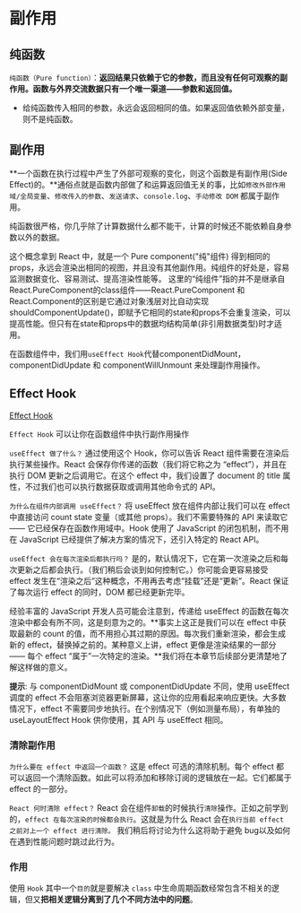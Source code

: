 <!--
 * @Author: tangdaoyong
 * @Date: 2021-06-17 21:52:29
 * @LastEditors: tangdaoyong
 * @LastEditTime: 2021-06-17 22:08:07
 * @Description: 副作用
-->
# 副作用

## 纯函数

`纯函数（Pure function）`：**返回结果只依赖于它的参数，而且没有任何可观察的副作用。函数与外界交流数据只有一个唯一渠道——参数和返回值。**

* 给纯函数传入相同的参数，永远会返回相同的值。如果返回值依赖外部变量，则不是纯函数。

## 副作用

**一个函数在执行过程中产生了外部可观察的变化，则这个函数是有副作用(Side Effect)的。**通俗点就是函数内部做了和运算返回值无关的事，比如`修改外部作用域/全局变量`、`修改传入的参数`、`发送请求`、`console.log`、`手动修改 DOM` 都属于副作用。

纯函数很严格，你几乎除了计算数据什么都不能干，计算的时候还不能依赖自身参数以外的数据。

这个概念拿到 React 中，就是一个 Pure component("纯"组件) 得到相同的 props，永远会渲染出相同的视图，并且没有其他副作用。纯组件的好处是，容易监测数据变化、容易测试、提高渲染性能等。
这里的“纯组件”指的并不是继承自React.PureComponent的class组件——React.PureComponent 和 React.Component的区别是它通过对象浅层对比自动实现shouldComponentUpdate()，即赋予它相同的state和props不会重复渲染，可以提高性能。但只有在state和props中的数据均结构简单(非引用数据类型)时才适用。

在函数组件中，我们用`useEffect Hook`代替componentDidMount，componentDidUpdate 和 componentWillUnmount 来处理副作用操作。

## Effect Hook

[Effect Hook](https://zh-hans.reactjs.org/docs/hooks-effect.html)

`Effect Hook` 可以让你在函数组件中执行副作用操作

`useEffect 做了什么？` 通过使用这个 Hook，你可以告诉 React 组件需要在渲染后执行某些操作。React 会保存你传递的函数（我们将它称之为 “effect”），并且在执行 DOM 更新之后调用它。在这个 effect 中，我们设置了 document 的 title 属性，不过我们也可以执行数据获取或调用其他命令式的 API。

`为什么在组件内部调用 useEffect？` 将 useEffect 放在组件内部让我们可以在 effect 中直接访问 count state 变量（或其他 props）。我们不需要特殊的 API 来读取它 —— 它已经保存在函数作用域中。Hook 使用了 JavaScript 的闭包机制，而不用在 JavaScript 已经提供了解决方案的情况下，还引入特定的 React API。

`useEffect 会在每次渲染后都执行吗？` 是的，默认情况下，它在第一次渲染之后和每次更新之后都会执行。（我们稍后会谈到如何控制它。）你可能会更容易接受 effect 发生在“渲染之后”这种概念，不用再去考虑“挂载”还是“更新”。React 保证了每次运行 effect 的同时，DOM 都已经更新完毕。

经验丰富的 JavaScript 开发人员可能会注意到，传递给 useEffect 的函数在每次渲染中都会有所不同，这是刻意为之的。**事实上这正是我们可以在 effect 中获取最新的 count 的值，而不用担心其过期的原因。每次我们重新渲染，都会生成新的 effect，替换掉之前的。某种意义上讲，effect 更像是渲染结果的一部分 —— 每个 effect “属于”一次特定的渲染。**我们将在本章节后续部分更清楚地了解这样做的意义。

**提示**: 与 componentDidMount 或 componentDidUpdate 不同，使用 useEffect 调度的 effect 不会阻塞浏览器更新屏幕，这让你的应用看起来响应更快。大多数情况下，effect 不需要同步地执行。在个别情况下（例如测量布局），有单独的 useLayoutEffect Hook 供你使用，其 API 与 useEffect 相同。

### 清除副作用

`为什么要在 effect 中返回一个函数？` 这是 effect 可选的清除机制。每个 effect 都可以返回一个清除函数。如此可以将添加和移除订阅的逻辑放在一起。它们都属于 effect 的一部分。

`React 何时清除 effect？` React 会在组件`卸载`的时候执行`清除`操作。正如之前学到的，`effect 在每次渲染的时候都会执行`。这就是为什么 React 会在`执行当前 effect 之前对上一个 effect 进行清除。` 我们稍后将讨论为什么这将助于避免 bug以及如何在遇到性能问题时跳过此行为。

### 作用

使用 `Hook` 其中一个`目的`就是要解决 `class` 中生命周期函数经常包含不相关的逻辑，但又**把相关逻辑分离到了几个不同方法中的问题**。